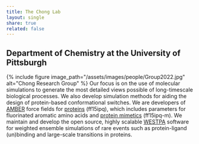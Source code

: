 ```yaml
---
title: The Chong Lab
layout: single
share: true
related: false
---
```

## Department of Chemistry at the University of Pittsburgh


{% include figure image_path="/assets/images/people/Group2022.jpg" alt="Chong Research Group" %}
Our focus is on the use of molecular simulations to generate the most detailed views possible of long-timescale biological processes. We also develop simulation methods for aiding the design of protein-based conformational switches. We are developers of [AMBER](https://ambermd.org) force fields for [proteins](https://pubs-acs-org.pitt.idm.oclc.org/doi/abs/10.1021/acs.jctc.6b00567) (ff15ipq), which includes parameters for fluorinated aromatic amino acids and [protein mimetics](https://aip.scitation.org/doi/full/10.1063/5.0019054) (ff15ipq-m). We maintain and develop the open source, highly scalable [WESTPA](https://westpa.github.io/westpa/ "WESTPA") software for weighted ensemble simulations of rare events such as protein-ligand (un)binding and large-scale transitions in proteins.

